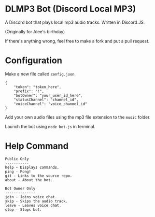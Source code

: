 # DLMP3 Bot (Discord Local MP3)
A Discord bot that plays local mp3 audio tracks. Written in Discord.JS.

(Originally for Alee's birthday)

If there's anything wrong, feel free to make a fork and put a pull request.

# Configuration
Make a new file called `config.json`.
```
{
    "token": "token_here",
    "prefix": "!",
    "botOwner": "your_user_id_here",
    "statusChannel": "channel_id",
    "voiceChannel": "voice_channel_id"
}
```

Add your own audio files using the mp3 file extension to the `music` folder.

Launch the bot using `node bot.js` in terminal.

# Help Command
```
Public Only
-----------
help - Displays commands.
ping - Pong!
git - Links to the source repo.
about - About the bot.

Bot Owner Only
--------------
join - Joins voice chat.
skip - Skips the audio track.
leave - Leaves voice chat.
stop - Stops bot.
```
